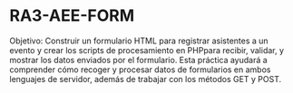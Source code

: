 # RA3-AEE-FORM
Objetivo: Construir un formulario HTML para registrar asistentes a un evento y crear los scripts de procesamiento en PHPpara recibir, validar, y mostrar los datos enviados por el formulario. Esta práctica ayudará a comprender cómo recoger y procesar datos de formularios en ambos lenguajes de servidor, además de trabajar con los métodos GET y POST.
